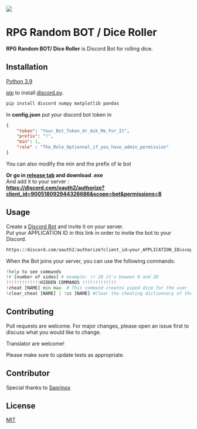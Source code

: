 ![](https://repository-images.githubusercontent.com/581593941/15fbc490-038b-44f2-8f94-a52f678e3245)
# RPG Random BOT / Dice Roller

**RPG Random BOT/ Dice Roller** is Discord Bot for rolling dice.

## Installation

[Python 3.9](https://www.python.org/downloads/release/python-3915/) 

[pip](https://pip.pypa.io/en/stable/) to install [discord.py](https://discordpy.readthedocs.io/en/stable/).

```bash
pip install discord numpy matplotlib pandas
```
In **config.json** put your discord bot token in 
```json
{
    "token": "Your_Bot_Token_Or_Ask_Me_For_It",
    "prefix": "!",
    "min": 1,
    "role" : "The_Role_Optionnal_if_you_have_admin_permission"
}
```  
You can also modify the min and the prefix of le bot  

**Or go in [release tab](https://github.com/ekomlenovic/RPG-Random-Bot/releases) and download .exe**  
And add it to your server :  
**https://discord.com/oauth2/authorize?client_id=900518092944326686&scope=bot&permissions=8**

## Usage

Create a [Discord Bot](https://discord.com/developers/applications) and invite it on your server.  
Put your APPLICATION ID in this link in order to invite the bot to your Discord.  
```python
https://discord.com/oauth2/authorize?client_id=your_APPLICATION_ID&scope=bot&permissions=8
```
When the Bot joins your server, you can use the following commands:

```python
!help to see commands
!r [number of sides] # example: !r 20 it's beween 0 and 20
!!!!!!!!!!!!!HIDDEN COMMANDS !!!!!!!!!!!!!
!cheat [NAME] min max  # This command creates piped dice for the user
!clear_cheat [NAME] | !cc [NAME] #Clear the cheating dictionnary of the user
```

## Contributing

Pull requests are welcome. For major changes, please open an issue first
to discuss what you would like to change.  

Translator are welcome!

Please make sure to update tests as appropriate.

## Contributor

Special thanks to [Saprinox](https://github.com/Saprinox)

## License

[MIT](https://choosealicense.com/licenses/mit/)
